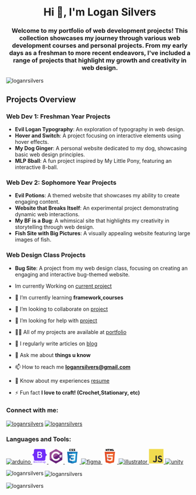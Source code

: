 <h1 align="center">Hi 👋, I'm Logan Silvers</h1>
<h3 align="center">Welcome to my portfolio of web development projects! This collection showcases my journey through various web development courses and personal projects. From my early days as a freshman to more recent endeavors, I've included a range of projects that highlight my growth and creativity in web design.</h3>

<p align="left"> <img src="https://komarev.com/ghpvc/?username=loganrsilvers&label=Profile%20views&color=0e75b6&style=flat" alt="loganrsilvers" /> </p>

<h2>Projects Overview</h2>

<h3>Web Dev 1: Freshman Year Projects</h3>

<ul>
    <li><b>Evil Logan Typography</b>: An exploration of typography in web design.</li>
    <li><b>Hover and Switch</b>: A project focusing on interactive elements using hover effects.</li>
    <li><b>My Dog Ginger</b>: A personal website dedicated to my dog, showcasing basic web design principles.</li>
    <li><b>MLP 8ball</b>: A fun project inspired by My Little Pony, featuring an interactive 8-ball.</li>
</ul>

<h3>Web Dev 2: Sophomore Year Projects</h3>

<ul>
    <li><b>Evil Potions</b>: A themed website that showcases my ability to create engaging content.</li>
    <li><b>Website that Breaks Itself</b>: An experimental project demonstrating dynamic web interactions.</li>
    <li><b>My BF is a Bug</b>: A whimsical site that highlights my creativity in storytelling through web design.</li>
    <li><b>Fish Site with Big Pictures</b>: A visually appealing website featuring large images of fish.</li>
</ul>

<h3>Web Design Class Projects</h3>

<ul>
    <li><b>Bug Site</b>: A project from my web design class, focusing on creating an engaging and interactive bug-themed website.</li>
</ul>

- Im currently Working on [current project](project)

- 🌱 I’m currently learning **framework,courses**

- 👯 I’m looking to collaborate on [project](project)

- 🤝 I’m looking for help with [project](project)

- 👨‍💻 All of my projects are available at [portfolio](portfolio)

- 📝 I regularly write articles on [blog](blog)

- 💬 Ask me about **things u know**

- 📫 How to reach me **loganrsilvers@gmail.com**

- 📄 Know about my experiences [resume](resume)

- ⚡ Fun fact **I love to craft! (Crochet,Stationary, etc)**

<h3 align="left">Connect with me:</h3>
<p align="left">
<a href="https://linkedin.com/in/loganrsilvers" target="blank"><img align="center" src="https://raw.githubusercontent.com/rahuldkjain/github-profile-readme-generator/master/src/images/icons/Social/linked-in-alt.svg" alt="loganrsilvers" height="30" width="40" /></a>
<a href="https://instagram.com/loganrsilvers" target="blank"><img align="center" src="https://raw.githubusercontent.com/rahuldkjain/github-profile-readme-generator/master/src/images/icons/Social/instagram.svg" alt="loganrsilvers" height="30" width="40" /></a>
</p>

<h3 align="left">Languages and Tools:</h3>
<p align="left"> <a href="https://www.arduino.cc/" target="_blank" rel="noreferrer"> <img src="https://cdn.worldvectorlogo.com/logos/arduino-1.svg" alt="arduino" width="40" height="40"/> </a> <a href="https://getbootstrap.com" target="_blank" rel="noreferrer"> <img src="https://raw.githubusercontent.com/devicons/devicon/master/icons/bootstrap/bootstrap-plain-wordmark.svg" alt="bootstrap" width="40" height="40"/> </a> <a href="https://www.w3schools.com/cs/" target="_blank" rel="noreferrer"> <img src="https://raw.githubusercontent.com/devicons/devicon/master/icons/csharp/csharp-original.svg" alt="csharp" width="40" height="40"/> </a> <a href="https://www.w3schools.com/css/" target="_blank" rel="noreferrer"> <img src="https://raw.githubusercontent.com/devicons/devicon/master/icons/css3/css3-original-wordmark.svg" alt="css3" width="40" height="40"/> </a> <a href="https://www.figma.com/" target="_blank" rel="noreferrer"> <img src="https://www.vectorlogo.zone/logos/figma/figma-icon.svg" alt="figma" width="40" height="40"/> </a> <a href="https://www.w3.org/html/" target="_blank" rel="noreferrer"> <img src="https://raw.githubusercontent.com/devicons/devicon/master/icons/html5/html5-original-wordmark.svg" alt="html5" width="40" height="40"/> </a> <a href="https://www.adobe.com/in/products/illustrator.html" target="_blank" rel="noreferrer"> <img src="https://www.vectorlogo.zone/logos/adobe_illustrator/adobe_illustrator-icon.svg" alt="illustrator" width="40" height="40"/> </a> <a href="https://developer.mozilla.org/en-US/docs/Web/JavaScript" target="_blank" rel="noreferrer"> <img src="https://raw.githubusercontent.com/devicons/devicon/master/icons/javascript/javascript-original.svg" alt="javascript" width="40" height="40"/> </a> <a href="https://unity.com/" target="_blank" rel="noreferrer"> <img src="https://www.vectorlogo.zone/logos/unity3d/unity3d-icon.svg" alt="unity" width="40" height="40"/> </a> </p>

<p><img align="left" src="https://github-readme-stats.vercel.app/api/top-langs?username=loganrsilvers&show_icons=true&locale=en&layout=compact" alt="loganrsilvers" /></p>

<p>&nbsp;<img align="center" src="https://github-readme-stats.vercel.app/api?username=loganrsilvers&show_icons=true&locale=en" alt="loganrsilvers" /></p>

<p><img align="center" src="https://github-readme-streak-stats.herokuapp.com/?user=loganrsilvers&" alt="loganrsilvers" /></p>

